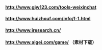 #### http://www.gjw123.com/tools-weixinchat

#### http://www.huizhouf.com/info/f-1.html

#### http://www.iresearch.cn/

#### http://www.aigei.com/game/ （素材下载）
